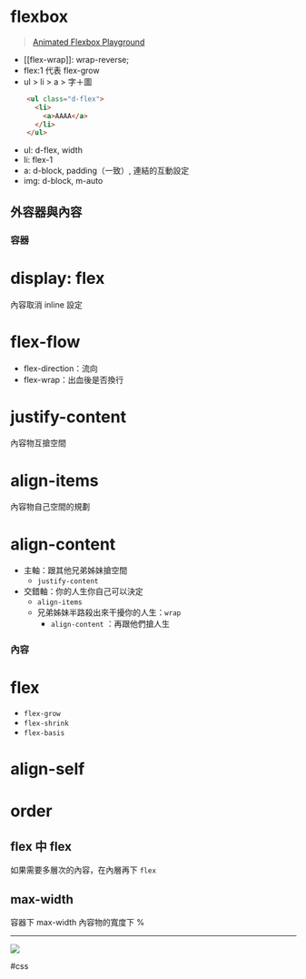 # flexbox
> [Animated Flexbox Playground](https://codepen.io/osublake/full/dMLQJr)
-   [[flex-wrap]]: wrap-reverse;
-   flex:1 代表 flex-grow
-   ul > li > a > 字＋圖
```html
    <ul class="d-flex">
      <li>
        <a>AAAA</a>
      </li>
    </ul>
```
-   ul: d-flex, width
-   li: flex-1
-   a: d-block, padding（一致）, 連結的互動設定
-   img: d-block, m-auto

## 外容器與內容

### 容器
# display: flex
內容取消 inline 設定
# flex-flow
- flex-direction：流向
- flex-wrap：出血後是否換行

# justify-content
內容物互搶空間
# align-items
內容物自己空間的規劃
# align-content

- 主軸：跟其他兄弟姊妹搶空間
    - `justify-content`
- 交錯軸：你的人生你自己可以決定
    - `align-items`
    - 兄弟姊妹半路殺出來干擾你的人生：`wrap`
        - `align-content` ：再跟他們搶人生
### 內容
# flex
-  `flex-grow` 
-  `flex-shrink`
-  `flex-basis`
# align-self
# order


## flex 中 flex
如果需要多層次的內容，在內層再下 `flex`

## max-width
容器下 max-width
內容物的寬度下 %

---
![](https://i.imgur.com/DtbIkHM.png)

#css